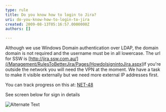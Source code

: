 ```yaml
---
type: rule
title: Do you know how to login to Jira?
uri: do-you-know-how-to-login-to-jira
created: 2009-08-13T05:16:57.0000000Z
authors: []

---
```


 Although we use Windows Domain authentication over LDAP, the domain domain is not required and the username must be in all lowercase. The url for SSW is [http://jira.ssw.com.au/](/Management/RulesToBetterJira/Pages/HowdoIsignintoJira.aspx) ​ 
If you're outside the network you will need the VPN at the moment. We have a task to make it visible externally but we need more external IP addresses first.

You can track progress on this at: [NET-48](http&#58;//jira.ssw.com.au/browse/NET-48)

See screen below for sign in details

![Alternate Text](/Management/RulesToBetterJira/PublishingImages/SignIn.png)

